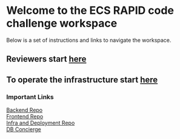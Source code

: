 # Welcome to the ECS RAPID code challenge workspace

Below is a set of instructions and links to navigate the workspace.

## Reviewers start [here](https://github.com/ECS-Tech-Challenge/rapid-start-here/blob/main/README.md)

## To operate the infrastructure start [here](https://github.com/ECS-Tech-Challenge/rapid/blob/main/README.md)

### Important Links
[Backend Repo](https://github.com/ECS-Tech-Challenge/backend-boilerplate)  
[Frontend Repo](https://github.com/ECS-Tech-Challenge/frontend-boilerplate)  
[Infra and Deployment Repo](https://github.com/ECS-Tech-Challenge/rapid)  
[DB Concierge](https://github.com/ECS-Tech-Challenge/db-concierge)
